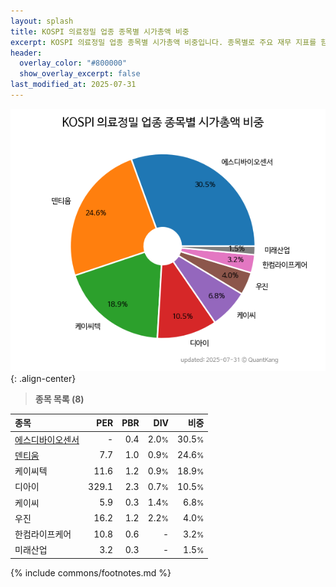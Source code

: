```yaml
---
layout: splash
title: KOSPI 의료정밀 업종 종목별 시가총액 비중
excerpt: KOSPI 의료정밀 업종 종목별 시가총액 비중입니다. 종목별로 주요 재무 지표를 함께 표시합니다.
header:
  overlay_color: "#800000"
  show_overlay_excerpt: false
last_modified_at: 2025-07-31
---
```



![KOSPI 의료정밀 업종 종목별 시가총액 비중](/stats/sector/images/kospi_업종_의료정밀_종목.png){: .align-center}


> **종목 목록 (8)**<a id="list"></a>

| **종목** | **PER** | **PBR** | **DIV** | **비중** |
| :------- | ------: | ------: | ------: | -------: |
| [에스디바이오센서](/137310/) | - | 0.4 | 2.0<small>%</small> | 30.5<small>%</small> |
| [덴티움](/145720/) | 7.7 | 1.0 | 0.9<small>%</small> | 24.6<small>%</small> |
| 케이씨텍 | 11.6 | 1.2 | 0.9<small>%</small> | 18.9<small>%</small> |
| 디아이 | 329.1 | 2.3 | 0.7<small>%</small> | 10.5<small>%</small> |
| 케이씨 | 5.9 | 0.3 | 1.4<small>%</small> | 6.8<small>%</small> |
| 우진 | 16.2 | 1.2 | 2.2<small>%</small> | 4.0<small>%</small> |
| 한컴라이프케어 | 10.8 | 0.6 | - | 3.2<small>%</small> |
| 미래산업 | 3.2 | 0.3 | - | 1.5<small>%</small> |

{% include commons/footnotes.md %}